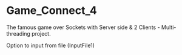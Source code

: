 # Game_Connect_4
The famous game over Sockets with Server side &amp; 2 Clients - Multi-threading project.

Option to input from file (InputFile1)
